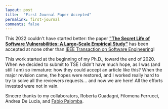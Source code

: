 ```yaml
---
layout: post
title:  "First Journal Paper Accepted"
permalink: first-journal
comments: false
---
```


This 2022 couldn't have started better: the paper [**"The Secret Life of Software Vulnerabilities: A Large-Scale Empirical Study"**](publications#j2) has been accepted at 
none other than [IEEE Transaction on Software Engineering](https://www.computer.org/csdl/journal/ts)!

This work started at the beginning of my Ph.D., toward the end of 2020. When we decided to submit to TSE I didn't have much hope, as I was (and still I am) so immature: how they could accept an article like this? When the major revision came, the hopes were restored, and I worked really hard to try to solve all the reviewers requests... and now we are here! All the efforts invested were not in vain.

Sincere thanks to my collaborators, Roberta Guadagni, Filomena Ferrucci, Andrea De Lucia, and [Fabio Palomba](https://fpalomba.github.io/).
